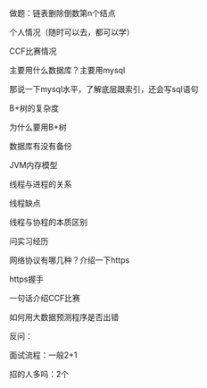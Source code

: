 做题：链表删除倒数第n个结点

个人情况（随时可以去，都可以学）

CCF比赛情况

主要用什么数据库？主要用mysql

那说一下mysql水平，了解底层跟索引，还会写sql语句

B+树的复杂度

为什么要用B+树

数据库有没有备份

JVM内存模型

线程与进程的关系

线程缺点

线程与协程的本质区别

问实习经历

网络协议有哪几种？介绍一下https

https握手

一句话介绍CCF比赛

如何用大数据预测程序是否出错

反问：

面试流程：一般2+1

招的人多吗：2个

